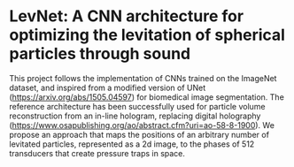 # LevNet: A CNN architecture for optimizing the levitation of spherical particles through sound

This project follows the implementation of CNNs trained on the ImageNet dataset, and inspired from a modified version of UNet (https://arxiv.org/abs/1505.04597) for biomedical image segmentation. The reference architecture has been successfully used for particle volume reconstruction from an in-line hologram, replacing digital holography (https://www.osapublishing.org/ao/abstract.cfm?uri=ao-58-8-1900). We propose an approach that maps the positions of an arbitrary number of levitated particles, represented as a 2d image, to the phases of 512 transducers that create pressure traps in space.
